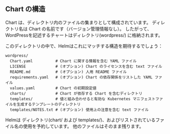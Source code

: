 ## Chart の構造

Chart は、ディレクトリ内のファイルの集まりとして構成されています。 ディレクトリ名は Chart の名前です（バージョン管理情報なし）。 したがって、WordPressを記述するチャートはディレクトリ(wordpress/) に格納されます。

このディレクトリの中で、Helmはこれにマッチする構造を期待するでしょう：
``` Chart 構造
wordpress/
  Chart.yaml          # Chart に関する情報を含む YAML ファイル
  LICENSE             # (オプション) Chart のライセンスを含む text ファイル
  README.md           # (オプション) 人用 README ファイル
  requirements.yaml   # (オプション) Chart の依存関係をリストした YAML ファイル
  values.yaml         # Chart の初期設定値
  charts/             # Chart が依存する Chart を含むディレクトリ
  templates/          # 値と組み合わせると有効な Kubernetes マニフェストファイルを生成するテンプレートのディレクトリ
  templates/NOTES.txt # (オプション) 使用上の注意を含む text ファイル
```
Helmは ディレクトリ(chart/ および templates/)、およびリストされているファイル名の使用を予約しています。 他のファイルはそのまま残ります。